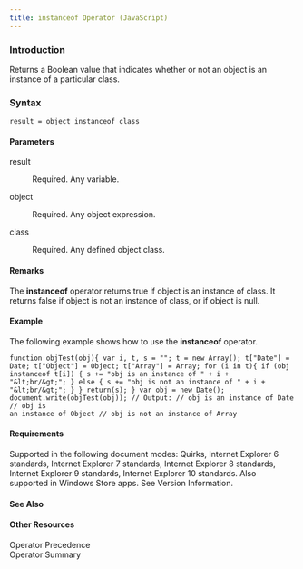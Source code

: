 ```yaml
---
title: instanceof Operator (JavaScript)
---
```


### Introduction 

 Returns a Boolean value that indicates whether or not an object is an instance of a particular class.

### Syntax 

```
result = object instanceof class
```

#### Parameters 

<div id="sectionSection0" class="section" name="collapseableSection" style="" expanded="true">
  <dl class="authored">
    <dt>
      <span class="parameter" sdata="paramReference" xmlns:util="util">result</span>
    </dt>
    <dd>
      <p xmlns:util="util">
        Required. Any variable.
      </p>
    </dd>
    <dt>
      <span class="parameter" sdata="paramReference" xmlns:util="util">object</span>
    </dt>
    <dd>
      <p xmlns:util="util">
        Required. Any object expression.
      </p>
    </dd>
    <dt>
      <span class="parameter" sdata="paramReference" xmlns:util="util">class</span>
    </dt>
    <dd>
      <p xmlns:util="util">
        Required. Any defined object class.
      </p>
    </dd>
  </dl>
</div>

#### Remarks 

<div id="languageReferenceRemarksSection" class="section" name="collapseableSection" style="">
  <p xmlns:util="util">
    The <b>instanceof</b> operator returns <span sdata="langKeyword" value="true"><span class="keyword">true</span></span> if <span class="parameter" sdata="paramReference">object</span> is an
    instance of <span class="parameter" sdata="paramReference">class</span>. It returns <span sdata="langKeyword" value="false"><span class="keyword">false</span></span> if <span class="parameter"
    sdata="paramReference">object</span> is not an instance of <span class="parameter" sdata="paramReference">class</span>, or if <span class="parameter" sdata="paramReference">object</span> is
    <span sdata="langKeyword" value="null"><span class="keyword">null</span></span>.
  </p>
</div>

#### Example 

<p xmlns:util="util">
  The following example shows how to use the <b>instanceof</b> operator.
</p>

```
function objTest(obj){ var i, t, s = ""; t = new Array(); t["Date"] = Date; t["Object"] = Object; t["Array"] = Array; for (i in t){ if (obj instanceof t[i]) { s += "obj is an instance of " + i +
"&lt;br/&gt;"; } else { s += "obj is not an instance of " + i + "&lt;br/&gt;"; } } return(s); } var obj = new Date(); document.write(objTest(obj)); // Output: // obj is an instance of Date // obj is
an instance of Object // obj is not an instance of Array
```

#### Requirements 

<div id="requirementsTitleSection" class="section" name="collapseableSection" style="">
  <p xmlns:util="util"></p>
  <p>
    Supported in the following document modes: Quirks, Internet Explorer 6 standards, Internet Explorer 7 standards, Internet Explorer 8 standards, Internet Explorer 9 standards, Internet Explorer 10
    standards. Also supported in Windows Store apps. See Version Information.
  </p>
</div>

#### See Also 

<div id="seeAlsoSection" class="section" name="collapseableSection" style="">
  <h4 class="subHeading">
    Other Resources
  </h4>
  <div class="seeAlsoStyle">
    <span sdata="link" xmlns:util="util">Operator Precedence</span>
  </div>
  <div class="seeAlsoStyle">
    <span sdata="link" xmlns:util="util">Operator Summary</span>
  </div>
</div>

